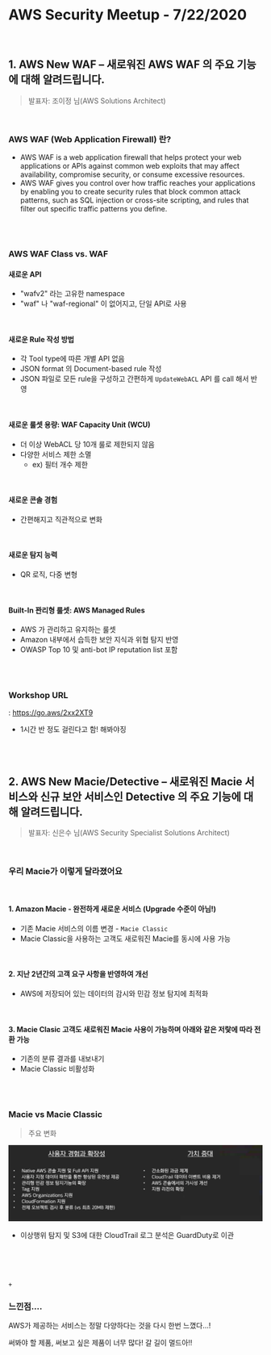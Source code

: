 # AWS Security Meetup - 7/22/2020

<br>

## 1. AWS New WAF – 새로워진 AWS WAF 의 주요 기능에 대해 알려드립니다.

>  발표자: 조이정 님(AWS Solutions Architect)

<br>

### AWS WAF (Web Application Firewall) 란?

- AWS WAF is a web application firewall that helps protect your web applications or APIs against common web exploits that may affect availability, compromise security, or consume excessive resources. 
- AWS WAF gives you control over how traffic reaches your applications by enabling you to create security rules that block common attack patterns, such as SQL injection or cross-site scripting, and rules that filter out specific traffic patterns you define. 

<br>

<br>

### AWS WAF Class vs. WAF

#### 새로운 API

- "wafv2" 라는 고유한 namespace
- "waf" 나 "waf-regional" 이 없어지고, 단일 API로 사용

<br>

#### 새로운 Rule 작성 방법

- 각 Tool type에 따른 개별 API 없음
- JSON format 의 Document-based rule 작성
- JSON 파일로 모든 rule을 구성하고 간편하게 `UpdateWebACL` API 를 call 해서 반영

<br>

#### 새로운 룰셋 용량: WAF Capacity Unit (WCU)

- 더 이상 WebACL 당 10개 룰로 제한되지 않음
- 다양한 서비스 제한 소멸
  - ex) 필터 개수 제한

<br>

#### 새로운 콘솔 경험

- 간편해지고 직관적으로 변화

<br>

#### 새로운 탐지 능력

- QR 로직, 다중 변형

<br>

#### Built-In 꽌리형 룰셋: AWS Managed Rules

- AWS 가 관리하고 유지하는 룰셋
- Amazon 내부에서 습득한 보안 지식과 위협 탐지 반영
- OWASP Top 10 및 anti-bot IP reputation list 포함

<br>

<br>

### Workshop URL

: https://go.aws/2xx2XT9

- 1시간 반 정도 걸린다고 함! 해봐야징

<br>

<br>

## 2. AWS New Macie/Detective – 새로워진 Macie 서비스와 신규 보안 서비스인 Detective 의 주요 기능에 대해 알려드립니다.

>  발표자: 신은수 님(AWS Security Specialist Solutions Architect)

<br>

### 우리 Macie가 이렇게 달라졌어요

<br>

#### 1. Amazon Macie - 완전하게 새로운 서비스 (Upgrade 수준이 아님!)

- 기존 Macie 서비스의 이름 변경 - `Macie Classic`
- Macie Classic을 사용하는 고객도 새로워진 Macie를 동시에 사용 가능

<br>

#### 2. 지난 2년간의 고객 요구 사항을 반영하여 개선

- AWS에 저장되어 있는 데이터의 감시와 민감 정보 탐지에 최적화

<br>

#### 3. Macie Clasic 고객도 새로워진 Macie 사용이 가능하며 아래와 같은 저랓에 따라 전환 가능

- 기존의 분류 결과를 내보내기
- Macie Classic 비활성화

<br>

<br>

### Macie vs Macie Classic

> 주요 변화

![image-20200723200808822](../../images/image-20200723200808822.png)

- 이상행위 탐지 및 S3에 대한 CloudTrail 로그 분석은 GuardDuty로 이관

<br>

<br>

<br>

`+` 

### 느낀점....

AWS가 제공하는 서비스는 정말 다양하다는 것을 다시 한번 느꼈다...!

써봐야 할 제품, 써보고 싶은 제품이 너무 많다! 갈 길이 멀드아!!